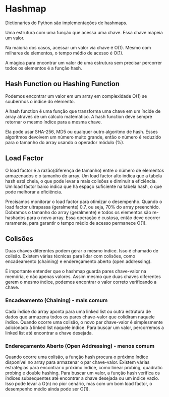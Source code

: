 # Hashmap

Dictionaries do Python são implementações de hashmaps.

Uma estrutura com uma função que acessa uma chave.
Essa chave mapeia um valor.

Na maioria dos casos, acessar um valor via chave é O(1).
Mesmo com milhares de elementos, o tempo médio de acesso é O(1).

A mágica para encontrar um valor de uma estrutura sem precisar percorrer todos os elementos é a função hash.

## Hash Function ou Hashing Function
Podemos encontrar um valor em um array em complexidade O(1) se soubermos o índice do elemento.

A hash function é uma função que transforma uma chave em um íncide de array através de um cálculo matemático.
A hash function deve sempre retornar o mesmo índice para a mesma chave.

Ela pode usar SHA-256, MD5 ou qualquer outro algoritmo de hash.
Esses algoritmos devolvem um número muito grande, então o número é reduzido para o tamanho do array usando o operador módulo (%).

## Load Factor
O load factor é a razão(diferença de tamanho) entre o número de elementos armazenados e o tamanho do array.
Um load factor alto indica que a tabela hash está cheia, o que pode levar a mais colisões e diminuir a eficiência.
Um load factor baixo indica que há espaço suficiente na tabela hash, o que pode melhorar a eficiência.

Precisamos monitorar o load factor para otimizar o desempenho.
Quando o load factor ultrapassa (geralmente) 0.7, ou seja, 70% do array preenchido.
Dobramos o tamanho do array (geralmente) e todos os elementos são re-hashados para o novo array.
Essa operação é custosa, então deve ocorrer raramente, para garantir o tempo médio de acesso permanece O(1).

## Colisões
Duas chaves diferentes podem gerar o mesmo índice. Isso é chamado de colisão.
Existem várias técnicas para lidar com colisões, como encadeamento (chaining) e endereçamento aberto (open addressing).

É importante entender que o hashmap guarda pares chave-valor na memória, e não apenas valores.
Assim mesmo que duas chaves diferentes gerem o mesmo índice, podemos encontrar o valor correto verificando a chave.

### Encadeamento (Chaining) - mais comum
Cada índice do array aponta para uma linked list ou outra estrutura de dados que armazena todos os pares chave-valor que colidiram naquele índice.
Quando ocorre uma colisão, o novo par chave-valor é simplesmente adicionado à linked list naquele índice.
Para buscar um valor, percorremos a linked list até encontrar a chave desejada.

### Endereçamento Aberto (Open Addressing) - menos comum
Quando ocorre uma colisão, a função hash procura o próximo índice disponível no array para armazenar o par chave-valor.
Existem várias estratégias para encontrar o próximo índice, como linear probing, quadratic probing e double hashing.
Para buscar um valor, a função hash verifica os índices subsequentes até encontrar a chave desejada ou um índice vazio.
Isso pode levar a O(n) no pior cenário, mas com um bom load factor, o desempenho médio ainda pode ser O(1).






